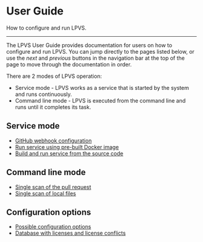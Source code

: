 # User Guide

How to configure and run LPVS.

---

The LPVS User Guide provides documentation for users on how to configure and run LPVS.
You can jump directly to the pages listed below, or use the *next* and *previous* buttons
in the navigation bar at the top of the page to move through the documentation in order.

There are 2 modes of LPVS operation:
- Service mode - LPVS works as a service that is started by the system and runs continuously.
- Command line mode - LPVS is executed from the command line and runs until it completes its task.

## Service mode

- [GitHub webhook configuration]
- [Run service using pre-built Docker image]
- [Build and run service from the source code]

## Command line mode

- [Single scan of the pull request]
- [Single scan of local files]

## Configuration options

- [Possible configuration options]
- [Database with licenses and license conflicts]

[GitHub webhook configuration]: service/webhook.md
[Run service using pre-built Docker image]: service/docker.md
[Build and run service from the source code]: service/source_code.md

[Single scan of the pull request]: cli/cli_pr.md
[Single scan of local files]: cli/cli_file.md

[Possible configuration options]: config/options.md
[Database with licenses and license conflicts]: config/database.md
